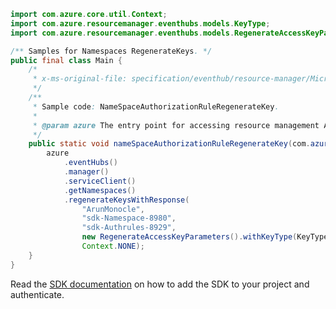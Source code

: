```java
import com.azure.core.util.Context;
import com.azure.resourcemanager.eventhubs.models.KeyType;
import com.azure.resourcemanager.eventhubs.models.RegenerateAccessKeyParameters;

/** Samples for Namespaces RegenerateKeys. */
public final class Main {
    /*
     * x-ms-original-file: specification/eventhub/resource-manager/Microsoft.EventHub/stable/2021-11-01/examples/NameSpaces/EHNameSpaceAuthorizationRuleRegenerateKey.json
     */
    /**
     * Sample code: NameSpaceAuthorizationRuleRegenerateKey.
     *
     * @param azure The entry point for accessing resource management APIs in Azure.
     */
    public static void nameSpaceAuthorizationRuleRegenerateKey(com.azure.resourcemanager.AzureResourceManager azure) {
        azure
            .eventHubs()
            .manager()
            .serviceClient()
            .getNamespaces()
            .regenerateKeysWithResponse(
                "ArunMonocle",
                "sdk-Namespace-8980",
                "sdk-Authrules-8929",
                new RegenerateAccessKeyParameters().withKeyType(KeyType.PRIMARY_KEY),
                Context.NONE);
    }
}
```

Read the [SDK documentation](https://github.com/Azure/azure-sdk-for-java/blob/azure-resourcemanager_2.15.0/sdk/resourcemanager/azure-resourcemanager/README.md) on how to add the SDK to your project and authenticate.
